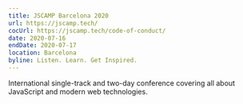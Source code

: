 ```yaml
---
title: JSCAMP Barcelona 2020
url: https://jscamp.tech/
cocUrl: https://jscamp.tech/code-of-conduct/
date: 2020-07-16
endDate: 2020-07-17
location: Barcelona
byline: Listen. Learn. Get Inspired.
---
```


International single-track and two-day conference covering all about JavaScript and modern web technologies.
